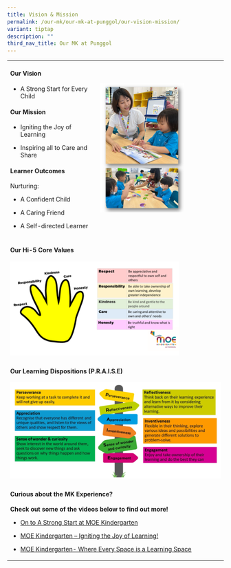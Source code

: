 ```yaml
---
title: Vision & Mission
permalink: /our-mk/our-mk-at-punggol/our-vision-mission/
variant: tiptap
description: ""
third_nav_title: Our MK at Punggol
---
```

<table><tbody><tr><td rowspan="1" colspan="1"><h4><strong>Our Vision</strong></h4><ul data-tight="true" class="tight"><li><p>A Strong Start for Every Child</p><p></p></li></ul><h4><strong>Our Mission</strong></h4><ul data-tight="true" class="tight"><li><p>Igniting the Joy of Learning</p></li><li><p>Inspiring all to Care and Share</p></li></ul><p></p><h4><strong>Learner Outcomes</strong></h4><p>Nurturing:</p><ul data-tight="true" class="tight"><li><p>A Confident Child</p></li><li><p>A Caring Friend</p></li><li><p>A Self-directed Learner</p></li></ul></td><td rowspan="1" colspan="1"><div class="isomer-image-wrapper"><img style="width: 70%;" height="auto" width="100%" alt="" src="/images/MK/vision.png"></div></td></tr><tr><td rowspan="1" colspan="2"><h4><strong>Our Hi-5 Core Values</strong></h4><div class="isomer-image-wrapper"><img style="width: 80%;" height="auto" width="100%" alt="" src="/images/MK/our_values.png"></div></td></tr><tr><td rowspan="1" colspan="2"><h4><strong>Our Learning Dispositions (P.R.A.I.S.E)</strong></h4><div class="isomer-image-wrapper"><img style="width: 100%" height="auto" width="100%" alt="" src="/images/MK/learning_disposition.png"></div></td></tr><tr><td rowspan="1" colspan="2"><h4><strong>Curious about the MK Experience?</strong></h4><p><strong>Check out some of the videos below to find out more!</strong></p><ul data-tight="true" class="tight"><li><p><a href="https://youtu.be/R636jFF7S28" rel="noopener noreferrer nofollow" target="_blank"><u>On to A Strong Start at MOE Kindergarten</u></a></p></li><li><p><a href="https://youtu.be/mghZCHtKNXc" rel="noopener noreferrer nofollow" target="_blank"><u>MOE Kindergarten – Igniting the Joy of Learning!</u></a></p></li><li><p><a href="https://youtu.be/LockyOmaNB0" rel="noopener noreferrer nofollow" target="_blank"><u>MOE Kindergarten- Where Every Space is a Learning Space</u></a></p></li></ul></td></tr></tbody></table><h4></h4><p></p>